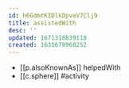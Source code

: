 ```yaml
---
id: h6GdmtKIDlkDpveV7Clj9
title: assistedWith
desc: ''
updated: 1671318839118
created: 1635678960252
---
```




- [[p.alsoKnownAs]] helpedWith
- [[c.sphere]] #activity

